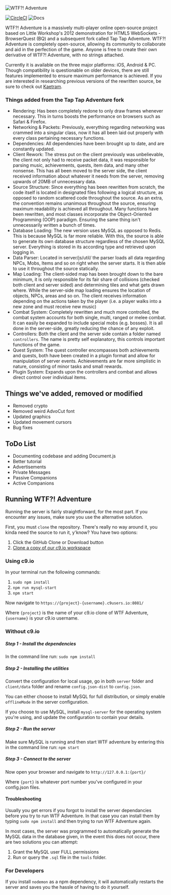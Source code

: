 ![WTF?! Adventure](https://github.com/design1online/WTF-Adventure/blob/master/assets/img/wtfadventure.png?raw=true "WTF?! Adventure")

[![CircleCI](https://circleci.com/gh/design1online/WTF-Adventure.svg?style=svg)](https://circleci.com/gh/design1online/WTF-Adventure) ![Docs](https://raw.githubusercontent.com/design1online/WTF-Adventure/master/docs/badge.svg?sanitize=true)

WTF?! Adventure is a massively multi-player online open-source project based on Little Workshop's 2012 demonstration for HTML5 WebSockets - BrowserQuest (BQ) and a subsequent fork called Tap Tap Adventure.
WTF?! Adventure is completely open-source, allowing its community to collaborate and aid in the perfection of the game. Anyone is free to create their own derivative of WTF?! Adventure, with no strings attached.

Currently it is available on the three major platforms: iOS, Android & PC. Though compatibility is questionable on older devices, there are still features implemented to ensure maximum performance is achieved.
If you are interested in researching previous versions of the rewritten source, be sure to check out [Kaetram](https://github.com/udeva/Kaetram).

### Things added from the Tap Tap Adventure fork

- Rendering: Has been completely redone to only draw frames whenever necessary. This in turns boosts the performance on browsers such as Safari & Firefox.
- Networking & Packets: Previously, everything regarding networking was crammed into a singular class, now it has all been laid out properly with every class pertaining necessary functions.
- Dependencies: All dependencies have been brought up to date, and are constantly updated.
- Client Rework: The stress put on the client previously was unbelievable, the client not only had to receive packet data, it was responsible for parsing music, achievements, quests, item data, and many other nonsense. This has all been moved to the server side, the client received information about whatever it needs from the server, removing upwards of 20MB of unnecessary data.
- Source Structure: Since everything has been rewritten from scratch, the code itself is located in designated files following a logical structure, as opposed to random scattered code throughout the source. As an extra, the convention remains unanimous throughout the source, ensuring maximum readability is achieved all throughout. Many functions have been rewritten, and most classes incorporate the Object-Oriented Programming (OOP) paradigm. Ensuring the same thing isn't unnecessarily written a bunch of times.
- Database Loading: The new version uses MySQL as opposed to Redis. This is because MySQL is far more reliable. With this, the source is able to generate its own database structure regardless of the chosen MySQL server. Everything is stored in its according type and retrieved upon logging in.
- Data Parser: Located in server/js/util/ the parser loads all data regarding NPCs, Mobs, Items and so on right when the server starts. It is then able to use it throughout the source statically.
- Map Loading: The client-sided map has been brought down to the bare minimum, it is only responsible for its fair share of collisions (checked both client and server sided) and determining tiles and what gets drawn where. While the server-side map loading ensures the location of objects, NPCs, areas and so on. The client receives information depending on the actions taken by the player (i.e. a player walks into a new zone and must receive new music)
- Combat System: Completely rewritten and much more controlled, the combat system accounts for both single, multi, ranged or melee combat. It can easily be expanded to include special mobs (e.g. bosses). It is all done in the server-side, greatly reducing the chance of any exploit.
- Controllers: Both the client and the server side contain a folder named `controllers`. The name is pretty self explanatory, this controls important functions of the game.
- Quest System: The quest controller encompasses both achievements and quests, both have been created in a plugin format and allow for manipulation of server events. Achievements are far more simplistic in nature, consisting of minor tasks and small rewards.
- Plugin System: Expands upon the controllers and combat and allows direct control over individual items.

## Things we've added, removed or modified

- Removed crypto
- Removed weird AdvoCut font
- Updated graphics
- Updated movement cursors
- Bug fixes

## ToDo List

- Documenting codebase and adding Document.js
- Better tutorial
- Advertisements
- Private Messages
- Passive Companions
- Active Companions


## Running WTF?! Adventure

Running the server is fairly straightforward, for the most part. If you encounter any issues, make sure you use the alternative solution.

First, you must `clone` the repository. There's really no way around it, you kinda need the source to run it, y'know? You have two options:

1) Click the GitHub Clone or Download button
2) [Clone a copy of our c9.io workspace](https://ide.c9.io/design1online/taptapgame)

### Using c9.io

In your terminal run the following commands:

1) `sudo npm install`
2) `npm run mysql-start`
3) `npm start`

Now navigate to `https://{project}-{username}.c9users.io:8081/`

Where `{project}` is the name of your c9.io clone of WTF Adventure,
`{username}` is your c9.io username.

### Without c9.io


##### Step 1 - Install the dependencies

In the command line run: `sudo npm install`


##### Step 2 - Installing the utilities

Convert the configuration for local usage, go in both `server` folder and `client/data` folder and rename `config.json-dist` to `config.json`.

You can either choose to install MySQL for full distribution, or simply enable `offlineMode` in the server configuration.

If you choose to use MySQL, install `mysql-server` for the operating system you're using, and update the configuration to contain your details.


##### Step 2 - Run the server

Make sure MySQL is running and then start WTF adventure by entering this in the command line run: `npm start`

##### Step 3 - Connect to the server

Now open your browser and navigate to `http://127.0.0.1:{port}/`

Where `{port}` is whatever port number you've configured in your config.json files.


#### Troubleshooting

Usually you get errors if you forgot to install the server dependancies before you try to run WTF Adventure. In that
case you can install them by typing `sudo npm install` and then trying to run WTF Adventure again.

In most cases, the server was programmed to automatically generate the MySQL data in the database given, in the event this does not occur, there are two solutions you can attempt:

1) Grant the MySQL user FULL permissions
2) Run or query the `.sql` file in the `tools` folder.


### For Developers

If you install `nodemon` as a npm dependency, it will automatically restarts the server and saves you the hassle
of having to do it yourself.
